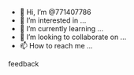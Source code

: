 - 👋 Hi, I’m @771407786
- 👀 I’m interested in ...
- 🌱 I’m currently learning ...
- 💞️ I’m looking to collaborate on ...
- 📫 How to reach me ...

<!---
771407786/771407786 is a ✨ special ✨ repository because its `README.md` (this file) appears on your GitHub profile.
You can click the Preview link to take a look at your changes.
--->feedback


